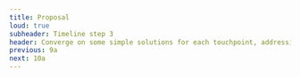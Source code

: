 ```yaml
---
title: Proposal
loud: true
subheader: Timeline step 3
header: Converge on some simple solutions for each touchpoint, addressing the friction themes.
previous: 9a
next: 10a
---
```

